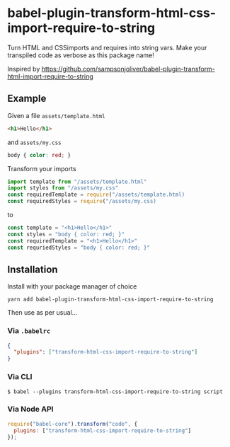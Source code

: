 # babel-plugin-transform-html-css-import-require-to-string

Turn HTML and CSSimports and requires into string vars. Make your transpiled code as verbose as this package name!

Inspired by https://github.com/sampsonjoliver/babel-plugin-transform-html-import-require-to-string

## Example

Given a file `assets/template.html`
```html
<h1>Hello</h1>
```

and `assets/my.css`
```css
body { color: red; }
```

Transform your imports
```js
import template from "/assets/template.html"
import styles from "/assets/my.css"
const requiredTemplate = require("/assets/template.html)
const requiredStyles = require("/assets/my.css)
```
to
```js
const template = "<h1>Hello</h1>"
const styles = "body { color: red; }"
const requiredTemplate = "<h1>Hello</h1>"
const requriedStyles = "body { color: red; }"
```

## Installation
Install with your package manager of choice
```
yarn add babel-plugin-transform-html-css-import-require-to-string
```

Then use as per usual...

### Via `.babelrc`
```json
{
  "plugins": ["transform-html-css-import-require-to-string"]
}
```

### Via CLI
```
$ babel --plugins transform-html-css-import-require-to-string script
```

### Via Node API
```js
require("babel-core").transform("code", {
  plugins: ["transform-html-css-import-require-to-string"]
});
```